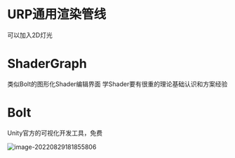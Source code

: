 # URP通用渲染管线
可以加入2D灯光

# ShaderGraph
类似Bolt的图形化Shader编辑界面
学Shader要有很重的理论基础认识和方案经验

# Bolt
Unity官方的可视化开发工具，免费

![image-20220829181855806](C:\Users\冷漠乌鸦\AppData\Roaming\Typora\typora-user-images\image-20220829181855806.png)
